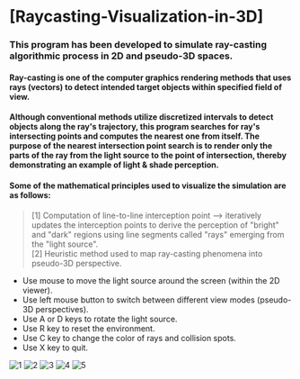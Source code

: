 # [Raycasting-Visualization-in-3D]

### This program has been developed to simulate ray-casting algorithmic process in 2D and pseudo-3D spaces.

#### Ray-casting is one of the computer graphics rendering methods that uses rays (vectors) to detect intended target objects within specified field of view.
#### Although conventional methods utilize discretized intervals to detect objects along the ray's trajectory, this program searches for ray's intersecting points and computes the nearest one from itself. The purpose of the nearest intersection point search is to render only the parts of the ray from the light source to the point of intersection, thereby demonstrating an example of light & shade perception. 

#### Some of the mathematical principles used to visualize the simulation are as follows:
> [1] Computation of line-to-line interception point --> iteratively updates the interception points to derive the perception of "bright" and "dark" regions using line segments called "rays" emerging from the "light source". \
> [2] Heuristic method used to map ray-casting phenomena into pseudo-3D perspective. 

- Use mouse to move the light source around the screen (within the 2D viewer).
- Use left mouse button to switch between different view modes (pseudo-3D perspectives).
- Use A or D keys to rotate the light source.
- Use R key to reset the environment.
- Use C key to change the color of rays and collision spots.
- Use X key to quit.

![1](https://user-images.githubusercontent.com/26669345/146011467-e6681e62-68b4-455c-8acc-a1129a85a417.jpg)
![2](https://user-images.githubusercontent.com/26669345/146011499-07d5ae63-4cbc-4ba3-905d-bd57c8b7b2a3.jpg)
![3](https://user-images.githubusercontent.com/26669345/146011512-85e52ce0-5d70-4a5e-be9a-37e35045e6c5.jpg)
![4](https://user-images.githubusercontent.com/26669345/146011515-046cfec4-4a5c-49ef-bdd2-90b82dd37926.jpg)
![5](https://user-images.githubusercontent.com/26669345/146023895-26a09a58-bb59-4d28-8c45-39d96f58712c.jpg)
